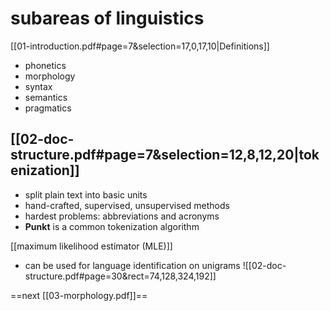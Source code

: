 # subareas of linguistics
[[01-introduction.pdf#page=7&selection=17,0,17,10|Definitions]]
- phonetics
- morphology
- syntax
- semantics
- pragmatics
## [[02-doc-structure.pdf#page=7&selection=12,8,12,20|tokenization]]
- split plain text into basic units
- hand-crafted, supervised, unsupervised methods
- hardest problems: abbreviations and acronyms
- **Punkt** is a common tokenization algorithm

[[maximum likelihood estimator (MLE)]]
- can be used for language identification on unigrams
![[02-doc-structure.pdf#page=30&rect=74,128,324,192]]

==next [[03-morphology.pdf]]==